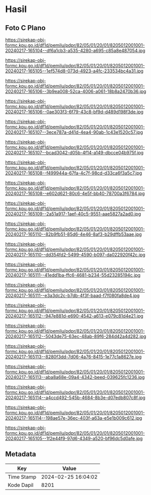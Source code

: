 # Hasil

## Foto C Plano

https://sirekap-obj-formc.kpu.go.id/df1d/pemilu/pdpr/82/05/01/20/01/8205012001001-20240217-165104--df6a1cb3-a535-4280-a695-c85a8e487054.jpg

https://sirekap-obj-formc.kpu.go.id/df1d/pemilu/pdpr/82/05/01/20/01/8205012001001-20240217-165105--1ef574d8-073d-4923-a4fc-233534bc4a31.jpg

https://sirekap-obj-formc.kpu.go.id/df1d/pemilu/pdpr/82/05/01/20/01/8205012001001-20240217-165106--3b9ea008-52ca-4006-a061-18b8a2470b36.jpg

https://sirekap-obj-formc.kpu.go.id/df1d/pemilu/pdpr/82/05/01/20/01/8205012001001-20240217-165106--0ae303f3-6f79-43c8-bf9d-d489d198f3de.jpg

https://sirekap-obj-formc.kpu.go.id/df1d/pemilu/pdpr/82/05/01/20/01/8205012001001-20240217-165107--3ece787a-d41d-4ea4-90ab-1c43e1520c57.jpg

https://sirekap-obj-formc.kpu.go.id/df1d/pemilu/pdpr/82/05/01/20/01/8205012001001-20240217-165107--bcad3042-d05b-4f14-a149-dbcce04b975f.jpg

https://sirekap-obj-formc.kpu.go.id/df1d/pemilu/pdpr/82/05/01/20/01/8205012001001-20240217-165108--f499944a-67fa-4c7f-98cd-d33ca6f3a5c7.jpg

https://sirekap-obj-formc.kpu.go.id/df1d/pemilu/pdpr/82/05/01/20/01/8205012001001-20240217-165108--e602d621-80c6-4e5f-bb40-78700a3f6784.jpg

https://sirekap-obj-formc.kpu.go.id/df1d/pemilu/pdpr/82/05/01/20/01/8205012001001-20240217-165109--2a51a917-1aef-40c5-9551-aae5827a2ad0.jpg

https://sirekap-obj-formc.kpu.go.id/df1d/pemilu/pdpr/82/05/01/20/01/8205012001001-20240217-165110--82b9fb51-85d6-4e46-8af3-b29dffb53aae.jpg

https://sirekap-obj-formc.kpu.go.id/df1d/pemilu/pdpr/82/05/01/20/01/8205012001001-20240217-165110--dd354fd2-5499-4590-b097-da022920f42c.jpg

https://sirekap-obj-formc.kpu.go.id/df1d/pemilu/pdpr/82/05/01/20/01/8205012001001-20240217-165111--41edd1ba-ffc6-4681-b234-55d23285194c.jpg

https://sirekap-obj-formc.kpu.go.id/df1d/pemilu/pdpr/82/05/01/20/01/8205012001001-20240217-165111--e3a3dc2c-b7db-4f3f-baad-f7f080fa8de4.jpg

https://sirekap-obj-formc.kpu.go.id/df1d/pemilu/pdpr/82/05/01/20/01/8205012001001-20240217-165112--947e881d-e690-4542-a613-e079c81d4e21.jpg

https://sirekap-obj-formc.kpu.go.id/df1d/pemilu/pdpr/82/05/01/20/01/8205012001001-20240217-165112--5043de75-63ec-48ab-89f6-284d42a4d282.jpg

https://sirekap-obj-formc.kpu.go.id/df1d/pemilu/pdpr/82/05/01/20/01/8205012001001-20240217-165113--8280f3dd-7d06-4a76-8415-1e77c1a8627e.jpg

https://sirekap-obj-formc.kpu.go.id/df1d/pemilu/pdpr/82/05/01/20/01/8205012001001-20240217-165113--aba8a68e-09a4-4342-beed-039625fc1236.jpg

https://sirekap-obj-formc.kpu.go.id/df1d/pemilu/pdpr/82/05/01/20/01/8205012001001-20240217-165114--a4ccd492-545b-4684-8b3e-d07edb807c8f.jpg

https://sirekap-obj-formc.kpu.go.id/df1d/pemilu/pdpr/82/05/01/20/01/8205012001001-20240217-165114--198ae57e-36ec-403f-a63a-e5e1b009c612.jpg

https://sirekap-obj-formc.kpu.go.id/df1d/pemilu/pdpr/82/05/01/20/01/8205012001001-20240217-165105--1f2e44f9-97d6-4349-a520-bf96dc5d0afe.jpg


## Metadata

| Key        | Value               |
| ---------- | ------------------- |
| Time Stamp | 2024-02-25 16:04:02 |
| Kode Dapil | 8201                |



